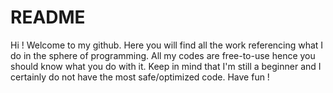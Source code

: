 # README
Hi ! Welcome to my github.
Here you will find all the work referencing what I do in the sphere of programming.
All my codes are free-to-use hence you should know what you do with it.
Keep in mind that I'm still a beginner and I certainly do not have the most safe/optimized code.
Have fun !
